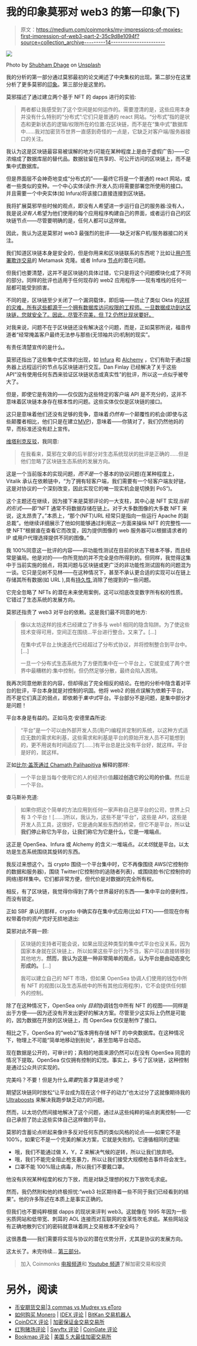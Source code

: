 # 我的印象莫邪对 web3 的第一印象(下)

> 原文：<https://medium.com/coinmonks/my-impressions-of-moxies-first-impression-of-web3-part-2-35c9d8e1094f?source=collection_archive---------14----------------------->

![](img/da686e0e4f37ef306cb801236b6ec213.png)

Photo by [Shubham Dhage](https://unsplash.com/@theshubhamdhage?utm_source=unsplash&utm_medium=referral&utm_content=creditCopyText) on [Unsplash](https://unsplash.com/s/photos/decentralized?utm_source=unsplash&utm_medium=referral&utm_content=creditCopyText)

我的分析的第一部分通过莫邪最初的论文阐述了中央集权的出现。第二部分在这里分析了更多莫邪的[印象](https://moxie.org/2022/01/07/web3-first-impressions.html)。第三部分是这里的。

莫邪描述了通过建立两个基于 NFT 的 dapps 进行的实验:

> 两者都让我感受到了这个空间是如何运作的。需要澄清的是，这些应用本身并没有什么特别的“分布式”:它们只是普通的 react 网站。“分布式”指的是状态和更新状态的逻辑/权限所在的位置:在区块链，而不是在“集中式”数据库中……我对加密货币世界一直感到奇怪的一点是，它缺乏对客户端/服务器接口的关注。

我认为这是区块链最容易被误解的地方(可能在某种程度上是由于虚假广告)——它浓缩成了数据库层的替代品。数据驻留在共享的、可公开访问的区块链上，而不是集中式数据库。

但是界面层不会神奇地变成“分布式的”——最终它将是一个普通的 react 网站，或者一些类似的变种。一个中心实体(读作:开发人员)将需要部署您所使用的接口。并且需要一个中央实体(如 Infura)将该接口直接连接到区块链。

我将扩展莫邪早些时候的观点，即没有人希望进一步运行自己的服务器:没有人，我是说*没有人*希望为他们使用的每个应用程序构建自己的界面，或者运行自己的区块链节点——尽管要明确的是，任何人都可以这样做。

因此，我认为这是莫邪对 web3 最强烈的批评——缺乏对客户机/服务器接口的关注。

我们知道区块链本身是安全的，但是你用来和区块链联系的东西呢？比如让[用户签署欺诈交易](https://ethresear.ch/t/proposal-minimizing-fraudulent-transactions-in-metamask-e-g-via-front-end-hacks/11416)的 Metamask 克隆。或者 Infura [节点](https://coinmarketcap.com/alexandria/article/ethereums-infura-iating-outage-revives-decentralization-concerns)的潜在问题。

但我们也要清楚，这并不是区块链的具体过错，它只是将这个问题模块化成了不同的部分。同样的批评也适用于任何现存的 web2 应用程序——现有堆栈的任何一层都可能受到损害。

不同的是，区块链至少关闭了一个漏洞载体，即后端——防止了类似 Okta 的[这样的灾难，所有这些都源于一个拥有数据库访问权限的工程师。一旦数据成功到达区块链，您就安全了。因此，尽管不完美，但 T2 仍然比现状要好。](https://www.theverge.com/2022/3/22/22990637/okta-breach-single-sign-on-lapsus-hacker-group)

对我来说，问题不在于区块链还没有解决这个问题，而是，正如莫邪所说，福音传道者“经常掩盖客户最终无法参与那些(无领袖共识)机制的现实”。

有责任清楚宣传的是什么。

莫邪还指出了这些集中式实体的出现，如 [Infura](https://infura.io/) 和 [Alchemy](https://www.alchemy.com/) ，它们有助于通过服务器上远程运行的节点与区块链进行交互。Dan Finlay 已经解决了关于这些 API“没有使用任何东西来验证区块链状态或真实性”的批评，所以这一点似乎被夸大了。

但是，即使它是有效的——仅仅因为这些特定的客户端 API 是不充分的，这并不意味着区块链本身存在根本性的问题。这些实体仅仅是区块链的接口。

这只是意味着他们还没有足够的竞争，意味着*仍然有*一个颠覆性的机会(即使与这些颠覆者相比，他们只是在建立[MVP](https://economictimes.indiatimes.com/definition/minimum-viable-product))，意味着——你猜对了，我们仍然他妈的早，而标准还没有赶上宣传。

[维塔利克反驳](https://www.reddit.com/r/ethereum/comments/ryk3it/my_first_impressions_of_web3/hrrz15r/)，我同意:

> 在我看来，莫邪在文章的后半部分对生态系统现状的批评是正确的……但是他们忽略了区块链生态系统的发展方向。

这是一个当前版本的实现问题，*而不是*一个基本的协议问题(在某种程度上，Vitalik 承认在依赖链中，“为了拥有轻客户端，我们需要有一个轻客户端友好链，这是对协议的一个深刻改变，因此实现它的唯一现实机会是切换到 PoS”)。

这个主题还在继续，因为接下来是莫邪评论的一大支柱，其中心是 NFT 实现*当前的形式*——即“NFT 通常不将数据存储在链上。对于大多数图像的大多数 NFT 来说，这太昂贵了。”本质上，“那个(NFT)URL 经常只是指向一些运行 Apache 的副总裁”。他继续详细展示了他如何能够通过利用这一方面来操纵 NFT 的完整性——使 NFT“根据谁在查看它而改变，因为提供图像的 web 服务器可以根据请求者的 IP 或用户代理选择提供不同的图像。”

我 100%同意这一批评的内容——非功能性测试在目前的状态下根本不够，而且经常是骗局。他是对的——你所竞拍的并不完全是你所得到的。但同样，我觉得这集中于当前实施的弱点，将其问题与区块链或更广泛的非功能性测试固有的问题混为一谈。它只是见树不见林——在这种情况下，甚至不承认更合适的实现可以在链上存储其所有数据(如 URL ),具有[持久性](https://arweave.news/nft-arweave-ethereum/),消除了他提到的一些问题。

它完全忽略了 NFTs 的潜在未来使用案例，这可以彻底改变数字所有权的性质。它错过了生态系统的发展方向。

莫邪还指责了 web3 对平台的依赖。这是我们最不同意的地方:

> 像以太坊这样的技术已经建立了许多与 web1 相同的隐含陷阱。为了使这些技术变得可用，空间正在围绕…平台进行整合。又来了。[…]
> 
> 在集中式平台上快速迭代已经超过了分布式协议，并将控制整合到平台中。[…]
> 
> 一旦一个分布式生态系统为了方便而集中在一个平台上，它就变成了两个世界中最糟糕的:集中控制，但仍然足够分散，最终会陷入困境。

我再次同意他断言的内容，但却得出了完全相反的结论。在他的分析中隐含着对平台的批评，平台本身就是对控制的巩固。他将 web2 的弱点误解为依赖于平台，而不是它们真正的弱点，即依赖于*集中式*平台。平台部分不是问题，是集中部分才是问题！

平台本身是有益的。正如马克·安德里森所说:

> “平台”是一个可以由外部开发人员(用户)编程并定制的系统，以这种方式适应无数的需求和利基，这些需求和利基是平台的原始开发人员不可能想到的，更不用说有时间适应了[……]有平台总是比没有平台好，就这样。平台是好的，就这样。

正如[比尔·盖茨通过 Chamath Palihapitiya](https://semilshah.com/2015/09/17/transcript-chamath-at-strictlyvcs-insider-series/) 解释的那样:

> 一个平台是当每个使用它的人的经济价值**超过创造它的公司的价值**。然后是一个平台。

查马斯补充道:

> 如果你把这个简单的方法应用到任何一家声称自己是平台的公司，世界上只有 3 个平台！[……]所以，我认为，这些不是“平台”，这些是 API，这些是开发人员工具，这很好，它是通向某些东西的桥梁，但它不是平台，所以**让我们停止称它为平台，让我们称它为它是什么，它是一堆端点**。

这正是 OpenSea、Infura 或 Alchemy 的含义:一堆端点。*以太坊*就是平台。以太坊是生态系统围绕其旋转的东西。

我反过来想这个。当 crypto 围绕一个平台集中时，它不再像围绕 AWS(它控制你的数据和服务器)，围绕 Twitter(它控制你的追随者列表)，或围绕脸书(它控制你的网络)那样集中。它们都非常方便，但代价是对数据的完全所有权。

相反，有了区块链，我觉得你得到了两个世界最好的东西——集中平台的便利性，而没有锁定。

正如 SBF 承认的那样，crypto 中确实存在集中式应用(比如 FTX)——但现在你有权带着你的资产完好无损地退出:

莫邪对此不屑一顾:

> 区块链的支持者可能会说，如果出现这种类型的集中式平台也没关系，因为国家本身就在区块链上，所以如果这些平台行为不当，客户可以直接转移到其他地方。**然而，我认为这是一种非常简单的观点，认为平台是由动态变化形成的。** […]
> 
> 我可以建立自己的 NFT 市场，但如果 OpenSea 协调人们使用的钱包中所有 NFT 的视图(以及生态系统中的所有其他应用程序)，它不会提供任何额外的控制。

除了在这种情况下，OpenSea only *目前*协调钱包中所有 NFT 的视图——同样是出于方便——因为还没有开发出更好的解决方案。尽管至少这实际上仍然是可能的，因为数据在开放的区块链上，而 OpenSea 仅仅是制作了接口。

相比之下，OpenSea 的“web2”版本拥有存储 NFT 的中央数据库。在这种情况下，物理上不可能“简单地移动到别处”，甚至忽略平台动态。

现在数据是公开的，可审计的；真相的地面来源仍然可以在没有 OpenSea 同意的情况下提取。OpenSea 仅仅拥有控制的幻觉。事实上，多亏了区块链，这种控制是通过公众共识实现的。

完美吗？不要！但是为什么*需要*完善才算是进步呢？

期望区块链同时放松“让平台成为现在这个样子的动力”也太过分了这就像期待我的 [Ultraboosts](https://www.adidas.com/us/blog/439874-what-is-adidas-boost-technology) 来解决我跑步缺乏动力的问题。

然而，以太坊仍然间接地解决了这个问题，通过从这些纯粹的端点剥离控制——它自己承担了防止这些实体自己这样做的平台。

莫邪的含蓄论点听起来像许多反对任何东西的类似风格的论点——如果它不是 100%，如果它不是一个完美的解决方案，它就是失败的。它遵循相同的逻辑:

*   哦，我们不能通过做 X，Y，Z 来解决气候的逆转，所以让我们放弃吧。
*   哦，我们不能完全阻止枪支暴力，所以让我们接受大规模枪击事件将会发生。
*   口罩不能 100%阻止病毒，所以我们不要戴口罩。

他没有庆祝某种程度的权力下放，而是对缺乏理想的权力下放吹毛求疵。

然而，我仍然附和他的终极担忧:“web3 社区期待着一些不同于我们已经看到的结果”。他的许多陈述在本质上是事实正确的。

但我们也不要纯粹根据 dapps 的现状来评判 web3。这就像在 1995 年因为一些劣质网站和低带宽、刺耳的 AOL 连接而对互联网的变革性吹毛求疵。某些网站没有正确地散列它们的密码就意味着网上交易根本不安全吗？

这很愚蠢——我们需要将实现与协议的潜在优势分开，尤其是协议的发展方向。

这太长了。未完待续… [第三部分](https://blog.yanbman.com/my-impressions-of-moxies-first-impression-of-web3-part-3-6fb0bdebfdaf)。

> 加入 Coinmonks [电报频道](https://t.me/coincodecap)和 [Youtube 频道](https://www.youtube.com/c/coinmonks/videos)了解加密交易和投资

# 另外，阅读

*   [币安期货交易](https://coincodecap.com/binance-futures-trading)|[3 commas vs Mudrex vs eToro](https://coincodecap.com/mudrex-3commas-etoro)
*   [如何购买 Monero](https://coincodecap.com/buy-monero) | [IDEX 评论](https://coincodecap.com/idex-review) | [BitKan 交易机器人](https://coincodecap.com/bitkan-trading-bot)
*   [CoinDCX 评论](/coinmonks/coindcx-review-8444db3621a2) | [加密保证金交易交易所](https://coincodecap.com/crypto-margin-trading-exchanges)
*   [红狗赌场评论](https://coincodecap.com/red-dog-casino-review) | [Swyftx 评论](https://coincodecap.com/swyftx-review) | [CoinGate 评论](https://coincodecap.com/coingate-review)
*   [Bookmap 评论](https://coincodecap.com/bookmap-review-2021-best-trading-software) | [美国 5 大最佳加密交易所](https://coincodecap.com/crypto-exchange-usa)